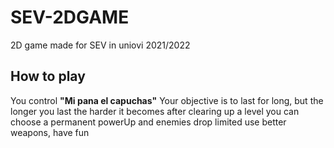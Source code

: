 # SEV-2DGAME
2D game made for SEV in uniovi 2021/2022
## How to play
You control __"Mi pana el capuchas"__
Your objective is to last for long, but the longer you last the harder it becomes
after clearing up a level you can choose a permanent powerUp and enemies drop limited use better weapons, have fun
